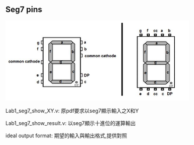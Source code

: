 ## Seg7 pins
![alt text](image.png)

Lab1_seg7_show_XY.v: 原pdf要求以seg7顯示輸入之X和Y

Lab1_seg7_show_result.v: 以seg7顯示十進位的運算輸出

ideal output format: 期望的輸入與輸出格式,提供對照
